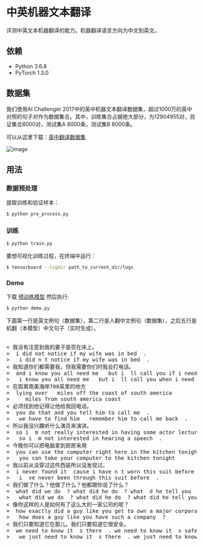 # 中英机器文本翻译

评测中英文本机器翻译的能力。机器翻译语言方向为中文到英文。


## 依赖

- Python 3.6.8
- PyTorch 1.3.0

## 数据集

我们使用AI Challenger 2017中的英中机器文本翻译数据集，超过1000万的英中对照的句子对作为数据集合。其中，训练集合占据绝大部分，为12904955对，验证集合8000对，测试集A 8000条，测试集B 8000条。

可以从这里下载：[英中翻译数据集](https://challenger.ai/datasets/translation)

![image](https://github.com/foamliu/Transformer/raw/master/images/dataset.png)

## 用法

### 数据预处理
提取训练和验证样本：
```bash
$ python pre_process.py
```

### 训练
```bash
$ python train.py
```

要想可视化训练过程，在终端中运行：
```bash
$ tensorboard --logdir path_to_current_dir/logs
```

### Demo
下载 [预训练模型](https://github.com/foamliu/Scene-Classification/releases/download/v1.0/model.85-0.7657.hdf5) 然后执行:

```bash
$ python demo.py
```

下面第一行是英文例句（数据集），第二行是人翻中文例句（数据集），之后五行是机翻（本模型）中文句子（实时生成）。

<pre>

< 我没有注意到我的妻子是否在床上。
=  i did not notice if my wife was in bed  .
>   i did n t notice if my wife was in bed  .
< 我知道你们都需要我，但我需要你们时我会打电话。
=  and i know you all need me   but i  ll call you if i need any of you  .
>   i know you all need me   but i  ll call you when i need you  .
< 在距离南美海岸700英里的地方
=  lying over   miles off the coast of south america
>     miles from south america coast
< 必须找到他记得让他给我回电话。
=  you do that and you tell him to call me  .
>   we have to find him   remember him to call me back  .
< 所以我没兴趣听什么演员来演讲。
=  so i  m not really interested in having some actor lecture me  .
>   so i  m not interested in hearing a speech  .
< 今晚你可以把电脑拿到厨房来用
=  you can use the computer right here in the kitchen tonight
>   you can take your computer to the kitchen tonight
< 我以前从没穿过这件西装所以没发现过。
=  i never found it  cause i have n t worn this suit before  .
>   i  ve never been through this suit before  .
< 我们做了什么？他做了什么？他都跟你说了什么？
=  what did we do  ? what did he do  ? what  d he tell you  ?
>   what did we do  ? what did he do  ? what did he tell you  ?
< 像你这样的人是如何有了这么大的一家公司的呢？
=  how exactly did a guy like you get to own a major corporation  ?
>   how does a guy like you have such a company  ?
< 我们只要知道它在那儿。我们只要知道它很安全。
=  we need to know it  s there  . we need to know it  s safe  .
>   we just need to know it  s there  . we just need to know it  s safe  .

</pre>